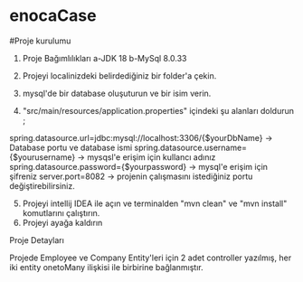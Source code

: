 # enocaCase

#Proje kurulumu

1) Proje Bağımlılıkları
   a-JDK 18
   b-MySql 8.0.33
2) Projeyi localinizdeki belirdediğiniz bir folder'a çekin.
3)  mysql'de bir database oluşuturun ve bir isim verin.

5) "src/main/resources/application.properties" içindeki şu alanları doldurun ;

spring.datasource.url=jdbc:mysql://localhost:3306/{$yourDbName}   -> Database portu ve database ismi
spring.datasource.username={$yourusername} -> mysqsl'e erişim için kullancı adınız
spring.datasource.password={$yourpassword} -> mysql'e erişim için şifreniz
server.port=8082 -> projenin çalışmasını istediğiniz portu değiştirebilirsiniz.

5)  Projeyi intellij IDEA ile açın ve terminalden "mvn clean" ve "mvn install" komutlarını çalıştırın.
6)  Projeyi ayağa kaldırın

   Proje Detayları

Projede Employee ve Company Entity'leri için 2 adet controller yazılmış, her iki entity onetoMany ilişkisi ile birbirine bağlanmıştır.




